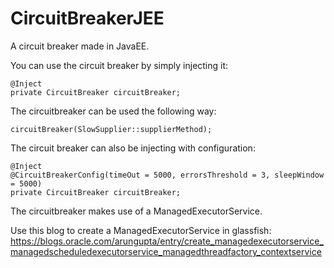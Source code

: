 # CircuitBreakerJEE

A circuit breaker made in JavaEE.

You can use the circuit breaker by simply injecting it:

```
@Inject
private CircuitBreaker circuitBreaker;
```
The circuitbreaker can be used the following way:

`circuitBreaker(SlowSupplier::supplierMethod);`

The circuit breaker can also be injecting with configuration:

```
@Inject
@CircuitBreakerConfig(timeOut = 5000, errorsThreshold = 3, sleepWindow = 5000)
private CircuitBreaker circuitBreaker;
```

The circuitbreaker makes use of a ManagedExecutorService. 

Use this blog to create a ManagedExecutorService in glassfish: <https://blogs.oracle.com/arungupta/entry/create_managedexecutorservice_managedscheduledexecutorservice_managedthreadfactory_contextservice>